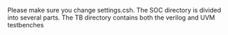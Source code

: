 
Please make sure you change settings.csh.
The SOC directory is divided into several parts. The TB directory contains both the verilog and UVM testbenches
